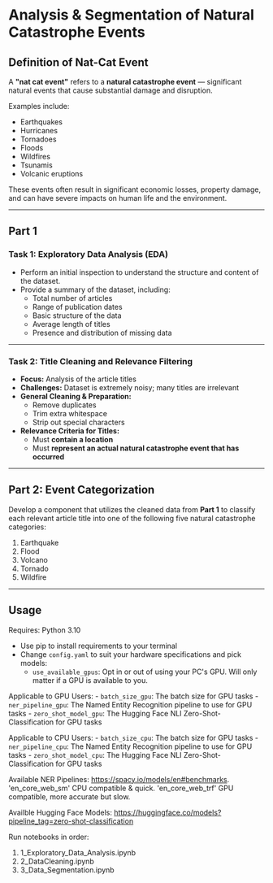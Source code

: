 # Analysis & Segmentation of Natural Catastrophe Events

## Definition of Nat-Cat Event

A **"nat cat event"** refers to a **natural catastrophe event** — significant natural events that cause substantial damage and disruption.

Examples include:

- Earthquakes  
- Hurricanes  
- Tornadoes  
- Floods  
- Wildfires  
- Tsunamis  
- Volcanic eruptions  

These events often result in significant economic losses, property damage, and can have severe impacts on human life and the environment.

---

## Part 1

### Task 1: Exploratory Data Analysis (EDA)

- Perform an initial inspection to understand the structure and content of the dataset.
- Provide a summary of the dataset, including:
  - Total number of articles
  - Range of publication dates
  - Basic structure of the data
  - Average length of titles
  - Presence and distribution of missing data

---

### Task 2: Title Cleaning and Relevance Filtering

- **Focus:** Analysis of the article titles
- **Challenges:** Dataset is extremely noisy; many titles are irrelevant
- **General Cleaning & Preparation:**
  - Remove duplicates
  - Trim extra whitespace
  - Strip out special characters
- **Relevance Criteria for Titles:**
  - Must **contain a location**
  - Must **represent an actual natural catastrophe event that has occurred**

---

## Part 2: Event Categorization

Develop a component that utilizes the cleaned data from **Part 1** to classify each relevant article title into one of the following five natural catastrophe categories:

1. Earthquake  
2. Flood  
3. Volcano  
4. Tornado  
5. Wildfire  

---

## Usage

Requires: Python 3.10 

- Use pip to install requirements to your terminal
- Change `config.yaml` to suit your hardware specifications and pick models:
    - `use_available_gpus`: Opt in or out of using your PC's GPU. Will only matter if a GPU is available to you.

Applicable to GPU Users:
    - `batch_size_gpu`: The batch size for GPU tasks
    - `ner_pipeline_gpu`: The Named Entity Recognition pipeline to use for GPU tasks
    - `zero_shot_model_gpu`: The Hugging Face NLI Zero-Shot-Classification for GPU tasks

Applicable to CPU Users:
    - `batch_size_cpu`: The batch size for GPU tasks
    - `ner_pipeline_cpu`: The Named Entity Recognition pipeline to use for GPU tasks
    - `zero_shot_model_cpu`: The Hugging Face NLI Zero-Shot-Classification for GPU tasks

Available NER Pipelines: https://spacy.io/models/en#benchmarks. 'en_core_web_sm' CPU compatible & quick. 'en_core_web_trf' GPU compatible, more accurate but slow.

Availble Hugging Face Models: https://huggingface.co/models?pipeline_tag=zero-shot-classification

Run notebooks in order:

1. 1_Exploratory_Data_Analysis.ipynb
2. 2_DataCleaning.ipynb
3. 3_Data_Segmentation.ipynb
